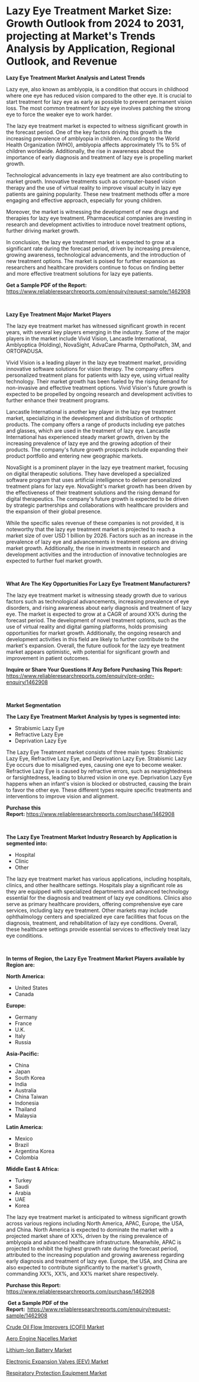 <p><h1>Lazy Eye Treatment Market Size: Growth Outlook from 2024 to 2031, projecting at Market's Trends Analysis by Application, Regional Outlook, and Revenue</h1></p><p><strong>Lazy Eye Treatment Market Analysis and Latest Trends</strong></p>
<p><p>Lazy eye, also known as amblyopia, is a condition that occurs in childhood where one eye has reduced vision compared to the other eye. It is crucial to start treatment for lazy eye as early as possible to prevent permanent vision loss. The most common treatment for lazy eye involves patching the strong eye to force the weaker eye to work harder.</p><p>The lazy eye treatment market is expected to witness significant growth in the forecast period. One of the key factors driving this growth is the increasing prevalence of amblyopia in children. According to the World Health Organization (WHO), amblyopia affects approximately 1% to 5% of children worldwide. Additionally, the rise in awareness about the importance of early diagnosis and treatment of lazy eye is propelling market growth.</p><p>Technological advancements in lazy eye treatment are also contributing to market growth. Innovative treatments such as computer-based vision therapy and the use of virtual reality to improve visual acuity in lazy eye patients are gaining popularity. These new treatment methods offer a more engaging and effective approach, especially for young children.</p><p>Moreover, the market is witnessing the development of new drugs and therapies for lazy eye treatment. Pharmaceutical companies are investing in research and development activities to introduce novel treatment options, further driving market growth.</p><p>In conclusion, the lazy eye treatment market is expected to grow at a significant rate during the forecast period, driven by increasing prevalence, growing awareness, technological advancements, and the introduction of new treatment options. The market is poised for further expansion as researchers and healthcare providers continue to focus on finding better and more effective treatment solutions for lazy eye patients.</p></p>
<p><strong>Get a Sample PDF of the Report:&nbsp;</strong> <a href="https://www.reliableresearchreports.com/enquiry/request-sample/1462908">https://www.reliableresearchreports.com/enquiry/request-sample/1462908</a></p>
<p>&nbsp;</p>
<p><strong>Lazy Eye Treatment Major Market Players</strong></p>
<p><p>The lazy eye treatment market has witnessed significant growth in recent years, with several key players emerging in the industry. Some of the major players in the market include Vivid Vision, Lancastle International, Amblyoptica (Holding), NovaSight, AdvaCare Pharma, OpthoPatch, 3M, and ORTOPADUSA.</p><p>Vivid Vision is a leading player in the lazy eye treatment market, providing innovative software solutions for vision therapy. The company offers personalized treatment plans for patients with lazy eye, using virtual reality technology. Their market growth has been fueled by the rising demand for non-invasive and effective treatment options. Vivid Vision's future growth is expected to be propelled by ongoing research and development activities to further enhance their treatment programs.</p><p>Lancastle International is another key player in the lazy eye treatment market, specializing in the development and distribution of orthoptic products. The company offers a range of products including eye patches and glasses, which are used in the treatment of lazy eye. Lancastle International has experienced steady market growth, driven by the increasing prevalence of lazy eye and the growing adoption of their products. The company's future growth prospects include expanding their product portfolio and entering new geographic markets.</p><p>NovaSight is a prominent player in the lazy eye treatment market, focusing on digital therapeutic solutions. They have developed a specialized software program that uses artificial intelligence to deliver personalized treatment plans for lazy eye. NovaSight's market growth has been driven by the effectiveness of their treatment solutions and the rising demand for digital therapeutics. The company's future growth is expected to be driven by strategic partnerships and collaborations with healthcare providers and the expansion of their global presence.</p><p>While the specific sales revenue of these companies is not provided, it is noteworthy that the lazy eye treatment market is projected to reach a market size of over USD 1 billion by 2026. Factors such as an increase in the prevalence of lazy eye and advancements in treatment options are driving market growth. Additionally, the rise in investments in research and development activities and the introduction of innovative technologies are expected to further fuel market growth.</p></p>
<p>&nbsp;</p>
<p><strong>What Are The Key Opportunities For Lazy Eye Treatment Manufacturers?</strong></p>
<p><p>The lazy eye treatment market is witnessing steady growth due to various factors such as technological advancements, increasing prevalence of eye disorders, and rising awareness about early diagnosis and treatment of lazy eye. The market is expected to grow at a CAGR of around XX% during the forecast period. The development of novel treatment options, such as the use of virtual reality and digital gaming platforms, holds promising opportunities for market growth. Additionally, the ongoing research and development activities in this field are likely to further contribute to the market's expansion. Overall, the future outlook for the lazy eye treatment market appears optimistic, with potential for significant growth and improvement in patient outcomes.</p></p>
<p><strong>Inquire or Share Your Questions If Any Before Purchasing This Report:</strong> <a href="https://www.reliableresearchreports.com/enquiry/pre-order-enquiry/1462908">https://www.reliableresearchreports.com/enquiry/pre-order-enquiry/1462908</a></p>
<p>&nbsp;</p>
<p><strong>Market Segmentation</strong></p>
<p><strong>The Lazy Eye Treatment Market Analysis by types is segmented into:</strong></p>
<p><ul><li>Strabismic Lazy Eye</li><li>Refractive Lazy Eye</li><li>Deprivation Lazy Eye</li></ul></p>
<p><p>The Lazy Eye Treatment market consists of three main types: Strabismic Lazy Eye, Refractive Lazy Eye, and Deprivation Lazy Eye. Strabismic Lazy Eye occurs due to misaligned eyes, causing one eye to become weaker. Refractive Lazy Eye is caused by refractive errors, such as nearsightedness or farsightedness, leading to blurred vision in one eye. Deprivation Lazy Eye happens when an infant's vision is blocked or obstructed, causing the brain to favor the other eye. These different types require specific treatments and interventions to improve vision and alignment.</p></p>
<p><strong>Purchase this Report:&nbsp;</strong><a href="https://www.reliableresearchreports.com/purchase/1462908">https://www.reliableresearchreports.com/purchase/1462908</a></p>
<p>&nbsp;</p>
<p><strong>The Lazy Eye Treatment Market Industry Research by Application is segmented into:</strong></p>
<p><ul><li>Hospital</li><li>Clinic</li><li>Other</li></ul></p>
<p><p>The lazy eye treatment market has various applications, including hospitals, clinics, and other healthcare settings. Hospitals play a significant role as they are equipped with specialized departments and advanced technology essential for the diagnosis and treatment of lazy eye conditions. Clinics also serve as primary healthcare providers, offering comprehensive eye care services, including lazy eye treatment. Other markets may include ophthalmology centers and specialized eye care facilities that focus on the diagnosis, treatment, and rehabilitation of lazy eye conditions. Overall, these healthcare settings provide essential services to effectively treat lazy eye conditions.</p></p>
<p>&nbsp;</p>
<p><strong>In terms of Region, the Lazy Eye Treatment Market Players available by Region are:</strong></p>
<p>
    <p> <strong> North America: </strong>
        <ul>
            <li>United States</li>
            <li>Canada</li>
        </ul>
        </p> 
    <p> <strong> Europe: </strong>
        <ul>
            <li>Germany</li>
            <li>France</li>
            <li>U.K.</li>
            <li>Italy</li>
            <li>Russia</li>
        </ul>
        </p> 
    <p> <strong> Asia-Pacific: </strong>
        <ul>
            <li>China</li>
            <li>Japan</li>
            <li>South Korea</li>
            <li>India</li>
            <li>Australia</li>
            <li>China Taiwan</li>
            <li>Indonesia</li>
            <li>Thailand</li>
            <li>Malaysia</li>
        </ul>
        </p> 
    <p> <strong> Latin America: </strong>
        <ul>
            <li>Mexico</li>
            <li>Brazil</li>
            <li>Argentina Korea</li>
            <li>Colombia</li>
        </ul>
        </p> 
    <p> <strong> Middle East & Africa: </strong>
        <ul>
            <li>Turkey</li>
            <li>Saudi</li>
            <li>Arabia</li>
            <li>UAE</li>
            <li>Korea</li>
        </ul>
    </p>
    </p>
<p><p>The lazy eye treatment market is anticipated to witness significant growth across various regions including North America, APAC, Europe, the USA, and China. North America is expected to dominate the market with a projected market share of XX%, driven by the rising prevalence of amblyopia and advanced healthcare infrastructure. Meanwhile, APAC is projected to exhibit the highest growth rate during the forecast period, attributed to the increasing population and growing awareness regarding early diagnosis and treatment of lazy eye. Europe, the USA, and China are also expected to contribute significantly to the market's growth, commanding XX%, XX%, and XX% market share respectively.</p></p>
<p><strong>Purchase this Report: </strong><a href="https://www.reliableresearchreports.com/purchase/1462908">https://www.reliableresearchreports.com/purchase/1462908</a></p>
<p>&nbsp;<strong>Get a Sample PDF of the Report:&nbsp;&nbsp;</strong><a href="https://www.reliableresearchreports.com/enquiry/request-sample/1462908">https://www.reliableresearchreports.com/enquiry/request-sample/1462908</a></p>
<p><strong></strong></p>
<p><p><a href="https://www.linkedin.com/pulse/crude-oil-flow-improvers-cofi-market-research-report-unlocks-psgie?trackingId=eBnP1R26Og8tEopbhHrETA%3D%3D">Crude Oil Flow Improvers (COFI) Market</a></p><p><a href="https://www.linkedin.com/pulse/aero-engine-nacelles-market-research-report-forecasted-period-0fzce?trackingId=ON4H4EnnEtICWE14th%2B76w%3D%3D">Aero Engine Nacelles Market</a></p><p><a href="https://www.linkedin.com/pulse/lithium-ion-battery-market-size-growth-segmentation-regional-w0bwe?trackingId=jQ6U8ZSwVgbmsda1bBejng%3D%3D">Lithium-Ion Battery Market</a></p><p><a href="https://www.linkedin.com/pulse/electronic-expansion-valves-eev-market-research-report-unlocks-ngzze?trackingId=ZeQA5QTkAODQPdM8WxYQOw%3D%3D">Electronic Expansion Valves (EEV) Market</a></p><p><a href="https://www.linkedin.com/pulse/respiratory-protection-equipment-market-research-report-key-u5mse?trackingId=JY9czX0%2F%2FrDffrdkSYsyUQ%3D%3D">Respiratory Protection Equipment Market</a></p></p>